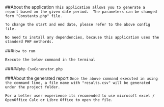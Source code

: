 ##About the application
``This application allows you to generate a report based on the given date period. 
The parameters can be changed form "Constants.php" file.``

``To change the start and end date, please refer to the above config file.``

``No need to install any dependencies, because this application uses the standerd PHP methords.``

###`How to run`

`Execute the below command in the terminal`

#####`php CsvGenerator.php`

###About the generated report
`Once the above command executed in using the command line, a file name with "results.csv" will be generated under the project folder. `

`For a better user experience its recomended to use microsoft excel / OpenOffice Calc or Libre Office to open the file.`